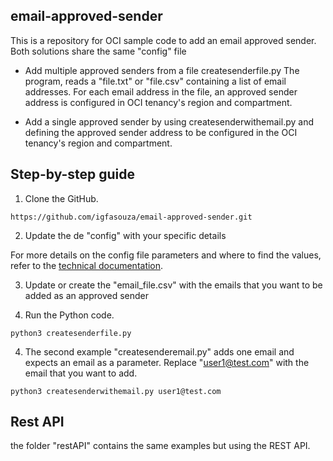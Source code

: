 ## email-approved-sender

This is a repository for OCI sample code to add an email approved sender. Both solutions share the same "config" file 

- Add multiple approved senders from a file createsenderfile.py The program, reads a "file.txt" or "file.csv" containing a list of email addresses. For each email address in the file, an approved sender address is configured in OCI tenancy's region and compartment.  

- Add a single approved sender by using createsenderwithemail.py and defining the approved sender address to be configured in the OCI tenancy's region and compartment.


## Step-by-step guide

1. Clone the GitHub.
```
https://github.com/igfasouza/email-approved-sender.git
```

2. Update the de "config" with your specific details

For more details on the config file parameters and where to find the values, refer to the [technical documentation](https://docs.oracle.com/en-us/iaas/Content/API/Concepts/sdkconfig.htm).

3. Update or create the "email_file.csv" with the emails that you want to be added as an approved sender

3. Run the Python code.
```
python3 createsenderfile.py
```

4. The second example "createsenderemail.py" adds one email and expects an email as a parameter. Replace "user1@test.com" with the email that you want to add.
```
python3 createsenderwithemail.py user1@test.com
```

## Rest API

the folder "restAPI" contains the same examples but using the REST API. 

